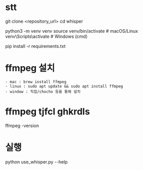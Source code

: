 # stt

git clone <repository_url>
cd whisper

python3 -m venv venv
source venv/bin/activate  # macOS/Linux
venv\Scripts\activate     # Windows (cmd)

pip install -r requirements.txt

# ffmpeg 설치

    - mac : brew install ffmpeg
    - linux : sudo apt update && sudo apt install ffmpeg
    - window : 직접/chocho 등을 통해 설치

# ffmpeg tjfcl ghkrdls
ffmpeg -version

# 실행
python use_whisper.py --help